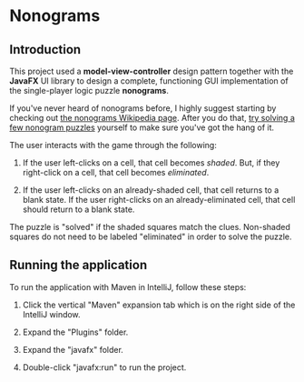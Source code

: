 # Nonograms

## Introduction

This project used a **model-view-controller** design pattern together with the **JavaFX** UI library to design a complete, functioning GUI implementation of the single-player logic puzzle **nonograms**.

If you've never heard of nonograms before, I highly suggest starting by checking out [the nonograms Wikipedia page](https://en.wikipedia.org/wiki/Nonogram). After you do that, [try solving a few nonogram puzzles](https://www.puzzle-nonograms.com/) yourself to make sure you've got the hang of it.

The user interacts with the game through the following:

1. If the user left-clicks on a cell, that cell becomes *shaded*. But, if they right-click on a cell, that cell becomes *eliminated*.

2. If the user left-clicks on an already-shaded cell, that cell returns to a blank state. If the user right-clicks on an already-eliminated cell, that cell should return to a blank state.

The puzzle is "solved" if the shaded squares match the clues. Non-shaded squares do not need to be labeled "eliminated" in order to solve the puzzle.


## Running the application

To run the application with Maven in IntelliJ, follow these steps:

1. Click the vertical "Maven" expansion tab which is on the right side of the IntelliJ window.

2. Expand the "Plugins" folder.

3. Expand the "javafx" folder.

4. Double-click "javafx:run" to run the project.


